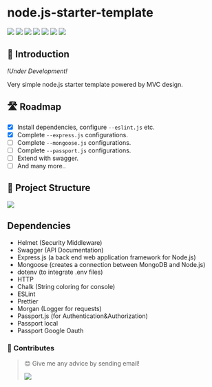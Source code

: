 # node.js-starter-template

![](https://img.shields.io/badge/Under%20Development!-red.svg)
![](https://img.shields.io/badge/Node.js-43853D?logo=node.js&logoColor=white)
![](https://img.shields.io/badge/JavaScript-F7DF1E?logo=javascript&logoColor=black)
![](https://img.shields.io/badge/Express.js-404D59)
![](https://img.shields.io/badge/MongoDB-4EA94B?logo=mongodb&logoColor=white)
![](https://img.shields.io/badge/Ask%20me-anything-1abc9c.svg)
![](https://img.shields.io/github/license/femresirvan/node.js-starter-template)

<!--

### Table of Contents

 * [Introduction](introduction)
 * [Review](Review)
 * [Prerequisite](Prerequisite)
 * [Installation](Installation)
 * [Features](Features)
    * [Some Extra Ideas](Someextraideas)
 * [Technologies](Technologies)
-->

## 🎀 Introduction

_!Under Development!_

Very simple node.js starter template powered by MVC design.

## 🛣️ Roadmap

- [x] Install dependencies, configure `--eslint.js` etc.
- [x] Complete `--express.js` configurations.
- [ ] Complete `--mongoose.js` configurations.
- [ ] Complete `--passport.js` configurations.
- [ ] Extend with swagger.
- [ ] And many more..

## 🏢 Project Structure

![](https://user-images.githubusercontent.com/60824063/151278303-31cd8529-cfb5-4532-97f9-901de5fd98b8.png)

## Dependencies

- Helmet (Security Middleware)
- Swagger (API Documentation)
- Express.js (a back end web application framework for Node.js)
- Mongoose (creates a connection between MongoDB and Node.js)
- dotenv (to integrate .env files)
- HTTP
- Chalk (String coloring for console)
- ESLint
- Prettier
- Morgan (Logger for requests)
- Passport.js (for Authentication&Authorization)
- Passport local
- Passport Google Oauth

<!--

## Features

- User system.
- Chat system with websocket.
- Google Auth and cookie based authentication in the same app.
- Responsive design with that you can easily use on any device.

### 👀 Review


## Prerequisite

- [Node.js & NPM](https://nodejs.org/en/download/)
- [Google OAuth API Key](https://developers.google.com/identity/protocols/oauth2)
- [MongoDB](https://www.mongodb.com/)

### 👨‍💻 Installation

Clone repository
```bash
$ git clone https://github.com/femresirvan/ChatApp.git
$ cd ChatApp
```

Install dependencies
```bash
$ npm i
```

Configure .env

```bash
➥ ~./env
MONGODB_URI="YOUR_MONGODB_CONN_STRING"
GOOGLE_ID=""
GOOGLE_SECRET=""
```
-->

### 🤝 Contributes

> 😊 Give me any advice by sending email!
>
> ![](https://img.shields.io/badge/Gmail-D14836?logo=gmail&logoColor=white)
